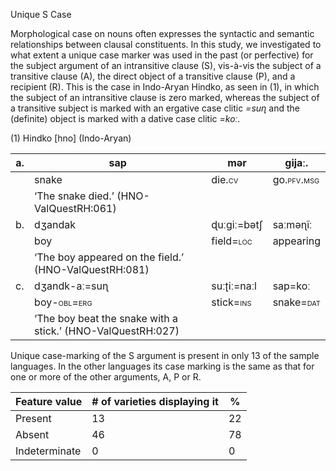 Unique S Case

Morphological case on nouns often expresses the syntactic and semantic
relationships between clausal constituents. In this study, we
investigated to what extent a unique case marker was used in the past
(or perfective) for the subject argument of an intransitive clause (S),
vis-à-vis the subject of a transitive clause (A), the direct object of a
transitive clause (P), and a recipient (R). This is the case in
Indo-Aryan Hindko, as seen in ‎(1), in which the subject of an
intransitive clause is zero marked, whereas the subject of a transitive
subject is marked with an ergative case clitic *=suɳ* and the (definite)
object is marked with a dative case clitic *=koː*.

(1) <span id="_Ref12343426" class="anchor"></span>Hindko
    \[hno\] (Indo-Aryan)

| a.  | sap                                                                                                     | mər                                                     | ɡijaː.                                                   |
|-----|---------------------------------------------------------------------------------------------------------|---------------------------------------------------------|----------------------------------------------------------|
|     | snake                                                                                                   | die.<span style="font-variant:small-caps;">cv</span>    | go.<span style="font-variant:small-caps;">pfv.msg</span> |
|     | ‘The snake died.’ (HNO-ValQuestRH:061)                                                                  |
| b.  | dʒandak                                                                                                 | ɖuːɡiː=bətʃ                                             | saːməɳĩː                                                 |
|     | boy                                                                                                     | field=<span style="font-variant:small-caps;">loc</span> | appearing                                                |
|     | ‘The boy appeared on the field.’ (HNO-ValQuestRH:081)                                                   |
| c.  | dʒandk-aː=suɳ                                                                                           | suːʈiː=naːl                                             | sap=koː                                                  |
|     | boy-<span style="font-variant:small-caps;">obl</span>=<span style="font-variant:small-caps;">erg</span> | stick=<span style="font-variant:small-caps;">ins</span> | snake=<span style="font-variant:small-caps;">dat</span>  |
|     | ‘The boy beat the snake with a stick.’ (HNO-ValQuestRH:027)                                             |

Unique case-marking of the S argument is present in only 13 of the
sample languages. In the other languages its case marking is the same as
that for one or more of the other arguments, A, P or R.

| Feature value | \# of varieties displaying it | %   |
|---------------|-------------------------------|-----|
| Present       | 13                            | 22  |
| Absent        | 46                            | 78  |
| Indeterminate | 0                             | 0   |


